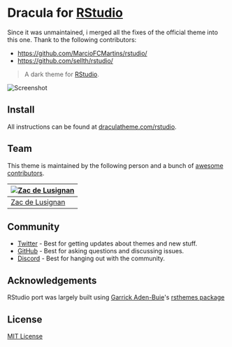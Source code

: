 # Dracula for [RStudio](https://www.rstudio.com/)
Since it was unmaintained, i merged all the fixes of the official theme into this one.
Thank to the following contributors:

- https://github.com/MarcioFCMartins/rstudio/
- https://github.com/sellth/rstudio/
  
> A dark theme for [RStudio](https://www.rstudio.com/).

![Screenshot](./screenshot.png)

## Install

All instructions can be found at [draculatheme.com/rstudio](https://draculatheme.com/rstudio).

## Team

This theme is maintained by the following person and a bunch of [awesome contributors](https://github.com/dracula/rstudio/graphs/contributors).

| [![Zac de Lusignan](https://github.com/lusignan.png?size=100)](https://github.com/lusignan) |
| ------------------------------------------------------------------------------------------- |
| [Zac de Lusignan](https://github.com/lusignan)                                              |

## Community

- [Twitter](https://twitter.com/draculatheme) - Best for getting updates about themes and new stuff.
- [GitHub](https://github.com/dracula/dracula-theme/discussions) - Best for asking questions and discussing issues.
- [Discord](https://draculatheme.com/discord-invite) - Best for hanging out with the community.

## Acknowledgements

RStudio port was largely built using [Garrick Aden-Buie](https://github.com/gadenbuie)'s [rsthemes package](https://github.com/gadenbuie/rsthemes)

## License

[MIT License](./LICENSE)

